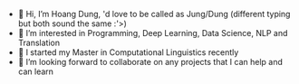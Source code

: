 - 👋 Hi, I’m Hoang Dung, 'd love to be called as Jung/Dung (different typing but both sound the same :'>)
- 👀 I’m interested in Programming, Deep Learning, Data Science, NLP and Translation
- 🌱 I started my Master in Computational Linguistics recently
- 💞️ I’m looking forward to collaborate on any projects that I can help and can learn


<!---
jasmine95dn/jasmine95dn is a ✨ special ✨ repository because its `README.md` (this file) appears on your GitHub profile.
You can click the Preview link to take a look at your changes.
--->
